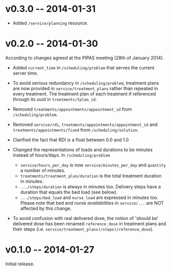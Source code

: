 # v0.3.0 -- 2014-01-31

* Added `/service/planning` resource.

# v0.2.0 -- 2014-01-30

According to changes agreed at the PIPAS meeting (28th of January 2014).

* Added `current_time` in `/scheduling/problem` that serves the current server
  time.

* To avoid serious redundancy in `/scheduling/problem`, treatment plans are
  now provided in `service/treatment_plans` rather than repeated in every
  treatment. The treatment plan of each treatment if referenced through its
  uuid in `treatments/tplan_id`.

* Removed `treatments/appointments/appointment_id` from `/scheduling/problem`.

* Removed `service/rdi`, `treatments/appointments/appointment_id` and
  `treatments/appointments/fixed` from `/scheduling/solution`.

* Clarified the fact that RDI is a float between 0.0 and 1.0

* Changed the representations of loads and durations to be minutes instead of
  hours/days. In `/scheduling/problem`
    * `service/hours_per_day` is now `service/minutes_per_day` and `quantity` a number of minutes.
    * `treatments/treatment_plan/duration` is the total treatment duration in minutes.
    * `.../steps/duration` is always in minutes too. Delivery steps have a duration that equals the bed load (see below).
    * `.../steps/bed_load` and `nurse_load` are expressed in minutes too.
  Please note that bed and nurse _availabilities_ in `service/...` are NOT affected by this change.

* To avoid confusion with real delivered dose, the notion of 'should be'
  delivered dose has been renamed `reference_dose` in treatment plans and
  their steps (i.e. `service/treatment_plans(/steps)/reference_dose`).

# v0.1.0 -- 2014-01-27

Initial release.